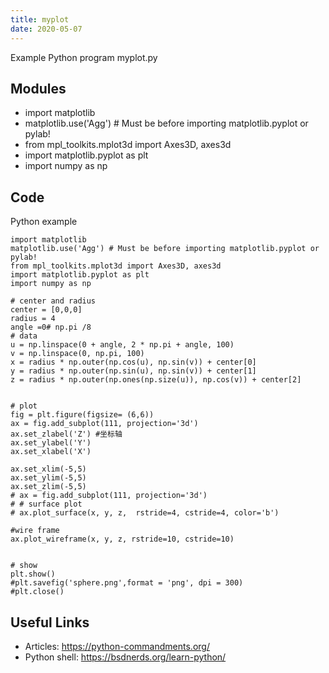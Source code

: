 ```yaml
---
title: myplot
date: 2020-05-07
---
```

Example Python program myplot.py

## Modules

* import matplotlib
* matplotlib.use('Agg') # Must be before importing matplotlib.pyplot or pylab!
* from mpl_toolkits.mplot3d import Axes3D, axes3d
* import matplotlib.pyplot as plt
* import numpy as np

## Code

Python example

    import matplotlib
    matplotlib.use('Agg') # Must be before importing matplotlib.pyplot or pylab!
    from mpl_toolkits.mplot3d import Axes3D, axes3d
    import matplotlib.pyplot as plt
    import numpy as np
    
    # center and radius
    center = [0,0,0]
    radius = 4
    angle =0# np.pi /8
    # data
    u = np.linspace(0 + angle, 2 * np.pi + angle, 100)
    v = np.linspace(0, np.pi, 100)
    x = radius * np.outer(np.cos(u), np.sin(v)) + center[0]
    y = radius * np.outer(np.sin(u), np.sin(v)) + center[1]
    z = radius * np.outer(np.ones(np.size(u)), np.cos(v)) + center[2]
    
    
    # plot
    fig = plt.figure(figsize= (6,6))
    ax = fig.add_subplot(111, projection='3d')
    ax.set_zlabel('Z') #坐标轴
    ax.set_ylabel('Y')
    ax.set_xlabel('X')
    
    ax.set_xlim(-5,5)
    ax.set_ylim(-5,5)
    ax.set_zlim(-5,5)
    # ax = fig.add_subplot(111, projection='3d')
    # # surface plot
    # ax.plot_surface(x, y, z,  rstride=4, cstride=4, color='b')
    
    #wire frame
    ax.plot_wireframe(x, y, z, rstride=10, cstride=10)
    
    
    # show
    plt.show()
    #plt.savefig('sphere.png',format = 'png', dpi = 300)
    #plt.close()
    
    
    
    
    
    
    
    

## Useful Links

- Articles: https://python-commandments.org/
- Python shell: https://bsdnerds.org/learn-python/
